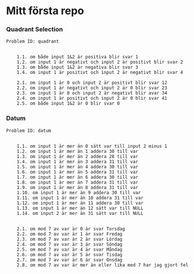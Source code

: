 # Mitt första repo




### Quadrant Selection
    Problem ID: quadrant


        1.1. om både input 1&2 är positiva blir svar 1
        1.2. om input 1 är negativt och input 2 är positivt blir svar 2
        1.3. om både input 1&2 är negativa blir svar 3
        1.4. om input 1 är positivt och input 2 är negativt blir svar 4

        2.1. om input 1 är 0 och input 2 är positivt blir svar 12
        2.2. om input 1 är negativt och input 2 är 0 blir svar 23
        2.3. om input 1 är 0 och input 2 är negativt blir avar 34
        2.4. om input 1 är positivt och input 2 är 0 blir svar 41
        2.5. om både input 1&2 är 0 blir svar 0
        



### Datum
    Problem ID: datum
    
    
        1.1. om input 1 är mer än 0 sätt var till input 2 minus 1
        1.2. om input 1 är mer än 1 addera 30 till var
        1.3. om input 1 är mer än 2 addera 28 till var
        1.4. om input 1 är mer än 3 addera 31 till var
        1.5. om input 1 är mer än 4 addera 30 till var
        1.6. om input 1 är mer än 5 addera 31 till var
        1.7. om input 1 är mer än 6 addera 30 till var
        1.8. om input 1 är mer än 7 addera 31 till var
        1.9. om input 1 är mer än 8 addera 31 till var
        1.10. om input 1 är mer än 9 addera 30 till var
        1.11. om input 1 är mer än 10 addera 31 till var
        1.12. om input 1 är mer än 11 addera 30 till var
        1.13. om input 1 är mer än 12 sätt var till NULL
        1.14. om input 2 är mer än 31 sätt var till NULL
        
        
        2.1. om mod 7 av var är 0 är svar Torsdag
        2.2. om mod 7 av var är 1 är svar Fredag
        2.3. om mod 7 av var är 2 är svar Lördag
        2.4. om mod 7 av var är 3 är svar Söndag
        2.5. om mod 7 av var är 4 är svar Måndag
        2.6. om mod 7 av var är 5 är svar Tisdag
        2.7. om mod 7 av var är 6 är svar Onsdag
        2.8. om mod 7 av var är mer än eller lika med 7 har jag gjort fel
        